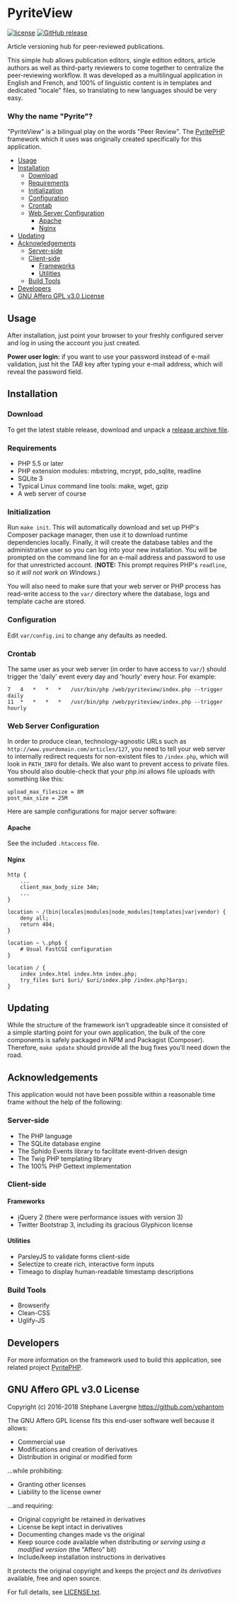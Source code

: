 # PyriteView

[![license](https://img.shields.io/github/license/vphantom/pyriteview.svg?style=plastic)]() [![GitHub release](https://img.shields.io/github/release/vphantom/pyriteview.svg?style=plastic)]()

Article versioning hub for peer-reviewed publications.

This simple hub allows publication editors, single edition editors, article authors as well as third-party reviewers to come together to centralize the peer-reviewing workflow.  It was developed as a multilingual application in English and French, and 100% of linguistic content is in templates and dedicated "locale" files, so translating to new languages should be very easy.

### Why the name "Pyrite"?

"PyriteView" is a bilingual play on the words "Peer Review".  The [PyritePHP](https://github.com/vphantom/pyritephp) framework which it uses was originally created specifically for this application.

<!-- START doctoc generated TOC please keep comment here to allow auto update -->
<!-- DON'T EDIT THIS SECTION, INSTEAD RE-RUN doctoc TO UPDATE -->


- [Usage](#usage)
- [Installation](#installation)
  - [Download](#download)
  - [Requirements](#requirements)
  - [Initialization](#initialization)
  - [Configuration](#configuration)
  - [Crontab](#crontab)
  - [Web Server Configuration](#web-server-configuration)
    - [Apache](#apache)
    - [Nginx](#nginx)
- [Updating](#updating)
- [Acknowledgements](#acknowledgements)
  - [Server-side](#server-side)
  - [Client-side](#client-side)
    - [Frameworks](#frameworks)
    - [Utilities](#utilities)
  - [Build Tools](#build-tools)
- [Developers](#developers)
- [GNU Affero GPL v3.0 License](#gnu-affero-gpl-v30-license)

<!-- END doctoc generated TOC please keep comment here to allow auto update -->

## Usage

After installation, just point your browser to your freshly configured server and log in using the account you just created.

**Power user login:** if you want to use your password instead of e-mail validation, just hit the _TAB_ key after typing your e-mail address, which will reveal the password field.


## Installation

### Download

To get the latest stable release, download and unpack a [release archive file](https://github.com/vphantom/pyriteview/releases).

### Requirements

* PHP 5.5 or later
* PHP extension modules: mbstring, mcrypt, pdo_sqlite, readline
* SQLite 3
* Typical Linux command line tools: make, wget, gzip
* A web server of course

### Initialization

Run `make init`.  This will automatically download and set up PHP's Composer package manager, then use it to download runtime dependencies locally.  Finally, it will create the database tables and the administrative user so you can log into your new installation.  You will be prompted on the command line for an e-mail address and password to use for that unrestricted account.  (**NOTE:** This prompt requires PHP's `readline`, so *it will not work on Windows*.)

You will also need to make sure that your web server or PHP process has read-write access to the `var/` directory where the database, logs and template cache are stored.

### Configuration

Edit `var/config.ini` to change any defaults as needed.

### Crontab

The same user as your web server (in order to have access to `var/`) should trigger the 'daily' event every day and 'hourly' every hour.  For example:

```crontab
7	4	*	*	*	/usr/bin/php /web/pyriteview/index.php --trigger daily
11	*	*	*	*	/usr/bin/php /web/pyriteview/index.php --trigger hourly
```

### Web Server Configuration

In order to produce clean, technology-agnostic URLs such as `http://www.yourdomain.com/articles/127`, you need to tell your web server to internally redirect requests for non-existent files to `/index.php`, which will look in `PATH_INFO` for details.  We also want to prevent access to private files.  You should also double-check that your php.ini allows file uploads with something like this:

```
upload_max_filesize = 8M
post_max_size = 25M
```

Here are sample configurations for major server software:

#### Apache

See the included `.htaccess` file.

#### Nginx

```
http {
	...
	client_max_body_size 34m;
	...
}

location ~ /(bin|locales|modules|node_modules|templates|var|vendor) {
    deny all;
    return 404;
}

location ~ \.php$ {
	# Usual FastCGI configuration
}

location / {
    index index.html index.htm index.php;
    try_files $uri $uri/ $uri/index.php /index.php?$args;
}
```


## Updating

While the structure of the framework isn't upgradeable since it consisted of a simple starting point for your own application, the bulk of the core components is safely packaged in NPM and Packagist (Composer).  Therefore, `make update` should provide all the bug fixes you'll need down the road.

## Acknowledgements

This application would not have been possible within a reasonable time frame without the help of the following:

### Server-side

* The PHP language
* The SQLite database engine
* The Sphido Events library to facilitate event-driven design
* The Twig PHP templating library
* The 100% PHP Gettext implementation

### Client-side

#### Frameworks

* jQuery 2 (there were performance issues with version 3)
* Twitter Bootstrap 3, including its gracious Glyphicon license

#### Utilities

* ParsleyJS to validate forms client-side
* Selectize to create rich, interactive form inputs
* Timeago to display human-readable timestamp descriptions

### Build Tools

* Browserify
* Clean-CSS
* Uglify-JS


## Developers

For more information on the framework used to build this application, see related project [PyritePHP](https://github.com/vphantom/pyritephp).


## GNU Affero GPL v3.0 License

Copyright (c) 2016-2018 Stéphane Lavergne <https://github.com/vphantom>

The GNU Affero GPL license fits this end-user software well because it allows:

* Commercial use
* Modifications and creation of derivatives
* Distribution in original or modified form

...while prohibiting:

* Granting other licenses
* Liability to the license owner

...and requiring:

* Original copyright be retained in derivatives
* License be kept intact in derivatives
* Documenting changes made vs the original
* Keep source code available when distributing *or serving using a modified version* (the "Affero" bit)
* Include/keep installation instructions in derivatives

It protects the original copyright and keeps the project *and its derivatives* available, free and open source.

For full details, see [LICENSE.txt](LICENSE.txt).
